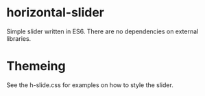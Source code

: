 # horizontal-slider

Simple slider written in ES6. There are no dependencies on external libraries.

# Themeing

See the h-slide.css for examples on how to style the slider.
